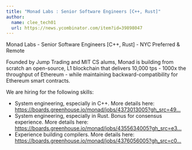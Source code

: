 ```yaml
---
title: "Monad Labs : Senior Software Engineers [C++, Rust]"
author:
  name: clee_tech01
  url: https://news.ycombinator.com/item?id=39898047
---
```

Monad Labs - Senior Software Engineers [C++, Rust] - NYC Preferred &amp; Remote

Founded by Jump Trading and MIT CS alums, Monad is building from scratch an open-source, L1 blockchain that delivers 10,000 tps - 1000x the throughput of Ethereum - while maintaining backward-compatibility for Ethereum smart contracts.

We are hiring for the following skills:
* System engineering, especially in C++. More details here: <a href="https:&#x2F;&#x2F;boards.greenhouse.io&#x2F;monad&#x2F;jobs&#x2F;4373013005?gh_src=4970151a5us" rel="nofollow">https:&#x2F;&#x2F;boards.greenhouse.io&#x2F;monad&#x2F;jobs&#x2F;4373013005?gh_src=49...</a>
* System engineering, especially in Rust. Bonus for consensus experience. More details here: <a href="https:&#x2F;&#x2F;boards.greenhouse.io&#x2F;monad&#x2F;jobs&#x2F;4355634005?gh_src=e35327ca5us" rel="nofollow">https:&#x2F;&#x2F;boards.greenhouse.io&#x2F;monad&#x2F;jobs&#x2F;4355634005?gh_src=e3...</a>
* Experience building compilers. More details here: <a href="https:&#x2F;&#x2F;boards.greenhouse.io&#x2F;monad&#x2F;jobs&#x2F;4376056005?gh_src=c0f1fd895us" rel="nofollow">https:&#x2F;&#x2F;boards.greenhouse.io&#x2F;monad&#x2F;jobs&#x2F;4376056005?gh_src=c0...</a>
